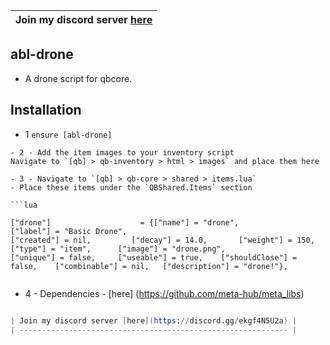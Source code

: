 
| Join my discord server [here](https://discord.gg/ekgf4N5U2a) |
| ------------------------------------------------------------ |

## abl-drone

- A drone script for qbcore.



## Installation



- 1 `ensure [abl-drone]`

```
- 2 - Add the item images to your inventory script
Navigate to `[qb] > qb-inventory > html > images` and place them here

- 3 - Navigate to `[qb] > qb-core > shared > items.lua`
- Place these items under the `QBShared.Items` section

```lua

["drone"] 					 = {["name"] = "drone", 				["label"] = "Basic Drone", 	     	   						 ["created"] = nil, 		["decay"] = 14.0,		["weight"] = 150, 		["type"] = "item", 		["image"] = "drone.png", 				["unique"] = false,   	["useable"] = true,    ["shouldClose"] = false,    ["combinable"] = nil,   ["description"] = "drone!"},	


```
- 4 - Dependencies  - [here] (https://github.com/meta-hub/meta_libs)


```s

| Join my discord server [here](https://discord.gg/ekgf4N5U2a) |
| ------------------------------------------------------------ |












